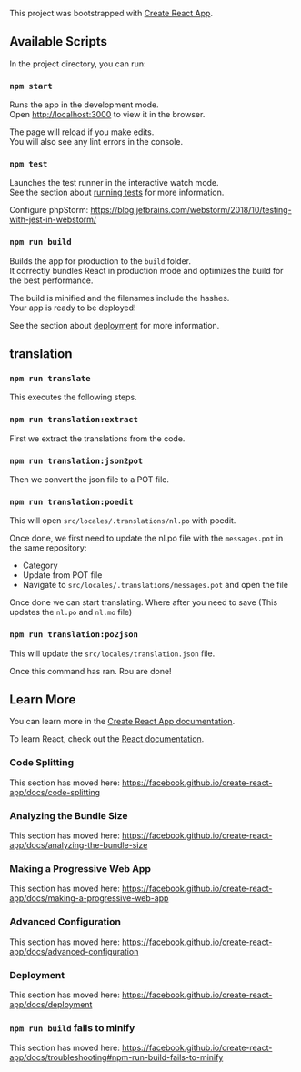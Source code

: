 This project was bootstrapped with [Create React App](https://github.com/facebook/create-react-app).

## Available Scripts

In the project directory, you can run:

### `npm start`

Runs the app in the development mode.<br />
Open [http://localhost:3000](http://localhost:3000) to view it in the browser.

The page will reload if you make edits.<br />
You will also see any lint errors in the console.

### `npm test`

Launches the test runner in the interactive watch mode.<br />
See the section about [running tests](https://facebook.github.io/create-react-app/docs/running-tests) for more information.

Configure phpStorm: https://blog.jetbrains.com/webstorm/2018/10/testing-with-jest-in-webstorm/

### `npm run build`

Builds the app for production to the `build` folder.<br />
It correctly bundles React in production mode and optimizes the build for the best performance.

The build is minified and the filenames include the hashes.<br />
Your app is ready to be deployed!

See the section about [deployment](https://facebook.github.io/create-react-app/docs/deployment) for more information.

## translation

### `npm run translate`

This executes the following steps. 

### `npm run translation:extract`

First we extract the translations from the code.

### `npm run translation:json2pot`

Then we convert the json file to a POT file.

### `npm run translation:poedit`

This will open `src/locales/.translations/nl.po` with poedit.

Once done, we first need to update the nl.po file with the `messages.pot` in the same repository:
- Category
- Update from POT file
- Navigate to `src/locales/.translations/messages.pot` and open the file

Once done we can start translating. Where after you need to save (This updates the `nl.po` and `nl.mo` file)

### `npm run translation:po2json`

This will update the `src/locales/translation.json` file.

Once this command has ran. Rou are done!  


## Learn More

You can learn more in the [Create React App documentation](https://facebook.github.io/create-react-app/docs/getting-started).

To learn React, check out the [React documentation](https://reactjs.org/).

### Code Splitting

This section has moved here: https://facebook.github.io/create-react-app/docs/code-splitting

### Analyzing the Bundle Size

This section has moved here: https://facebook.github.io/create-react-app/docs/analyzing-the-bundle-size

### Making a Progressive Web App

This section has moved here: https://facebook.github.io/create-react-app/docs/making-a-progressive-web-app

### Advanced Configuration

This section has moved here: https://facebook.github.io/create-react-app/docs/advanced-configuration

### Deployment

This section has moved here: https://facebook.github.io/create-react-app/docs/deployment

### `npm run build` fails to minify

This section has moved here: https://facebook.github.io/create-react-app/docs/troubleshooting#npm-run-build-fails-to-minify
